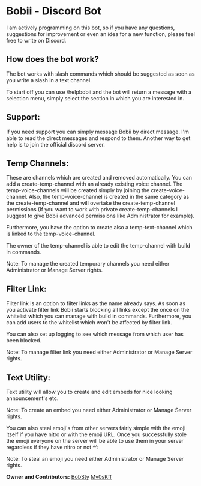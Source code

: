 # Bobii - Discord Bot

I am actively programming on this bot, so if you have any questions, suggestions for improvement or even an idea for a new function, please feel free to write on Discord.

## How does the bot work?

The bot works with slash commands which should be suggested as soon as you write a slash in a text channel.

To start off you can use /helpbobii and the bot will return a message with a selection menu, simply select the section in which you are interested in.

## Support:

If you need support you can simply message Bobii by direct message. I'm able to read the direct messages and respond to them. Another way to get help is to join the official discord server.

## Temp Channels:

These are channels which are created and removed automatically. You can add a create-temp-channel with an already existing voice channel. The temp-voice-channels will be created simply by joining the create-voice-channel. Also, the temp-voice-channel is created in the same category as the create-temp-channel and will overtake the create-temp-channel permissions (If you want to work with private create-temp-channels I suggest to give Bobii advanced permissions like Administrator for example).

Furthermore, you have the option to create also a temp-text-channel which is linked to the temp-voice-channel.

The owner of the temp-channel is able to edit the temp-channel with build in commands.

Note: To manage the created temporary channels you need either Administrator or Manage Server rights.

## Filter Link:

Filter link is an option to filter links as the name already says. As soon as you activate filter link Bobii starts blocking all links except the once on the whitelist which you can manage with build in commands. Furthermore, you can add users to the whitelist which won't be affected by filter link.

You can also set up logging to see which message from which user has been blocked.

Note: To manage filter link you need either Administrator or Manage Server rights.

## Text Utility:

Text utility will allow you to create and edit embeds for nice looking announcement's etc.

Note: To create an embed you need either Administrator or Manage Server rights.

You can also steal emoji's from other servers fairly simple with the emoji itself if you have nitro or with the emoji URL. Once you successfully stole the emoji everyone on the server will be able to use them in your server regardless if they have nitro or not ^^.

Note: To steal an emoji you need either Administrator or Manage Server rights.

**Owner and Contributors:**
[BobSty](https://github.com/BobSty-0)
[Mv0sKff](https://github.com/Mv0sKff)
